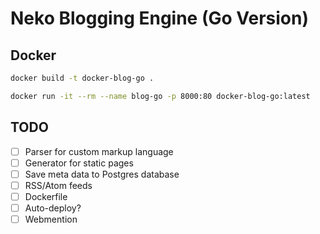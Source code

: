 # Neko Blogging Engine (Go Version)

## Docker

```sh
docker build -t docker-blog-go .

docker run -it --rm --name blog-go -p 8000:80 docker-blog-go:latest
```

## TODO

- [ ] Parser for custom markup language
- [ ] Generator for static pages
- [ ] Save meta data to Postgres database
- [ ] RSS/Atom feeds
- [ ] Dockerfile
- [ ] Auto-deploy?
- [ ] Webmention
